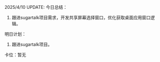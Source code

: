 2025/4/10 UPDATE:
今日总结：
1. 跟进sugartalk项目需求，开发共享屏幕选择窗口，优化获取桌面应用窗口逻辑。

明日计划：
1.  跟进sugartalk项目。

卡位：暂无